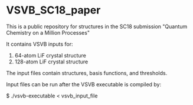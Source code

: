 # VSVB_SC18_paper
This is a public repository for structures in the SC18 submission "Quantum Chemistry on a Million Processes"

It contains VSVB inputs for:
1. 64-atom LiF crystal structure 
2. 128-atom LiF crystal structure

The input files contain structures, basis functions, and thresholds.

Input files can be run after the VSVB executable is compiled by:

$ ./vsvb-executable < vsvb_input_file
